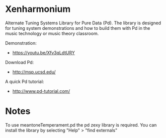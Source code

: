 # Xenharmonium
Alternate Tuning Systems Library for Pure Data (Pd). The library is designed for tuning system demonstrations and how to build them with Pd in the music technology or music theory classroom.

Demonstration: 
- https://youtu.be/Xfv3qLdtURY

Download Pd:
- http://msp.ucsd.edu/

A quick Pd tutorial:
- http://www.pd-tutorial.com/

# Notes
To use meantoneTemperament.pd the pd zexy library is required. You can install the library by selecting "Help" > "find externals"  
